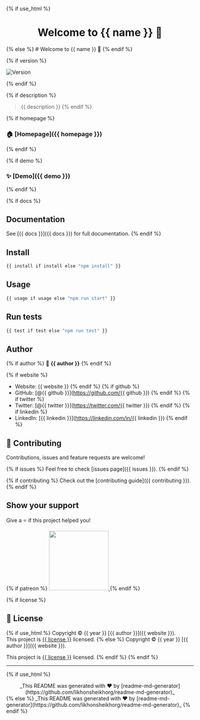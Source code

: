 {% if use_html %}
<h1 align="center">Welcome to {{ name }} 👋</h1>
{% else %}
# Welcome to {{ name }} 👋
{% endif %}

{% if version %}
<p>
  <img alt="Version" src="https://img.shields.io/badge/version-{{ version }}-blue.svg?cacheSeconds=2592000" />
</p>
{% endif %}

{% if description %}
> {{ description }}
{% endif %}

{% if homepage %}
### 🏠 [Homepage]({{ homepage }})
{% endif %}

{% if demo %}
### ✨ [Demo]({{ demo }})
{% endif %}

{% if docs %}
## Documentation

See [{{ docs }}]({{ docs }}) for full documentation.
{% endif %}

## Install

```sh
{{ install if install else "npm install" }}
```

## Usage

```sh
{{ usage if usage else "npm run start" }}
```

## Run tests

```sh
{{ test if test else "npm run test" }}
```

## Author

{% if author %}
👤 **{{ author }}**
{% endif %}

{% if website %}
* Website: {{ website }}
{% endif %}
{% if github %}
* GitHub: [@{{ github }}](https://github.com/{{ github }})
{% endif %}
{% if twitter %}
* Twitter: [@{{ twitter }}](https://twitter.com/{{ twitter }})
{% endif %}
{% if linkedin %}
* LinkedIn: [{{ linkedin }}](https://linkedin.com/in/{{ linkedin }})
{% endif %}

## 🤝 Contributing

Contributions, issues and feature requests are welcome!

{% if issues %}
Feel free to check [issues page]({{ issues }}).
{% endif %}

{% if contributing %}
Check out the [contributing guide]({{ contributing }}).
{% endif %}

## Show your support

Give a ⭐️ if this project helped you!

{% if patreon %}
<a href="https://www.patreon.com/{{ patreon }}">
  <img src="https://c5.patreon.com/external/logo/become_a_patron_button@2x.png" width="160">
</a>
{% endif %}

{% if license %}
## 📝 License

{% if use_html %}
Copyright © {{ year }} [{{ author }}]({{ website }}).<br />
This project is [{{ license }}](LICENSE) licensed.
{% else %}
Copyright © {{ year }} [{{ author }}]({{ website }}).

This project is [{{ license }}](LICENSE) licensed.
{% endif %}
{% endif %}

***
{% if use_html %}
<div align="center">
_This README was generated with ❤️ by [readme-md-generator](https://github.com/likhonsheikhorg/readme-md-generator)_
</div>
{% else %}
_This README was generated with ❤️ by [readme-md-generator](https://github.com/likhonsheikhorg/readme-md-generator)_
{% endif %}

